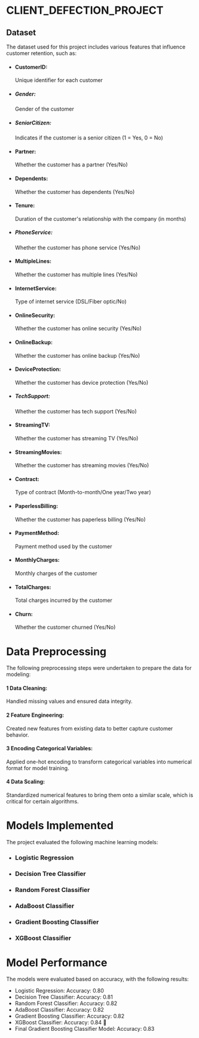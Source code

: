 # CLIENT_DEFECTION_PROJECT

## Dataset 
The dataset used for this project includes various features that influence customer retention, such as:

* #### CustomerID:
  Unique identifier for each customer
* ##### Gender:
  Gender of the customer
* ##### SeniorCitizen:
  Indicates if the customer is a senior citizen (1 = Yes, 0 = No)
* #### Partner:
  Whether the customer has a partner (Yes/No)
* #### Dependents:
  Whether the customer has dependents (Yes/No)
* #### Tenure:
  Duration of the customer's relationship with the company (in months)
* ##### PhoneService:
  Whether the customer has phone service (Yes/No)
* #### MultipleLines:
  Whether the customer has multiple lines (Yes/No)
* #### InternetService:
  Type of internet service (DSL/Fiber optic/No)
* #### OnlineSecurity:
  Whether the customer has online security (Yes/No)
* #### OnlineBackup:
  Whether the customer has online backup (Yes/No)
* #### DeviceProtection:
  Whether the customer has device protection (Yes/No)
* ##### TechSupport:
  Whether the customer has tech support (Yes/No)
* #### StreamingTV:
  Whether the customer has streaming TV (Yes/No)
* #### StreamingMovies:
  Whether the customer has streaming movies (Yes/No)
* #### Contract:
  Type of contract (Month-to-month/One year/Two year)
* #### PaperlessBilling:
  Whether the customer has paperless billing (Yes/No)
* #### PaymentMethod:
  Payment method used by the customer
* #### MonthlyCharges:
  Monthly charges of the customer
* #### TotalCharges:
  Total charges incurred by the customer
* #### Churn:
  Whether the customer churned (Yes/No)


# Data Preprocessing 
The following preprocessing steps were undertaken to prepare the data for modeling:

#### 1  Data Cleaning: 
Handled missing values and ensured data integrity. 
#### 2 Feature Engineering: 
Created new features from existing data to better capture customer behavior. 
#### 3 Encoding Categorical Variables: 
Applied one-hot encoding to transform categorical variables into numerical format for model training. 
#### 4 Data Scaling: 
Standardized numerical features to bring them onto a similar scale, which is critical for certain algorithms. 


# Models Implemented 
The project evaluated the following machine learning models:

* ### Logistic Regression
* ### Decision Tree Classifier
* ### Random Forest Classifier
* ### AdaBoost Classifier
* ### Gradient Boosting Classifier
* ### XGBoost Classifier


# Model Performance 
The models were evaluated based on accuracy, with the following results:

* Logistic Regression: Accuracy: 0.80
* Decision Tree Classifier: Accuracy: 0.81
* Random Forest Classifier: Accuracy: 0.82
* AdaBoost Classifier: Accuracy: 0.82
* Gradient Boosting Classifier: Accuracy: 0.82
* XGBoost Classifier: Accuracy: 0.84 🎉
* Final Gradient Boosting Classifier Model: Accuracy: 0.83

